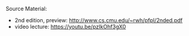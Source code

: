 

Source Material:

 * 2nd edition, preview: http://www.cs.cmu.edu/~rwh/pfpl/2nded.pdf
 * video lecture: https://youtu.be/pzIkOhf3gX0
